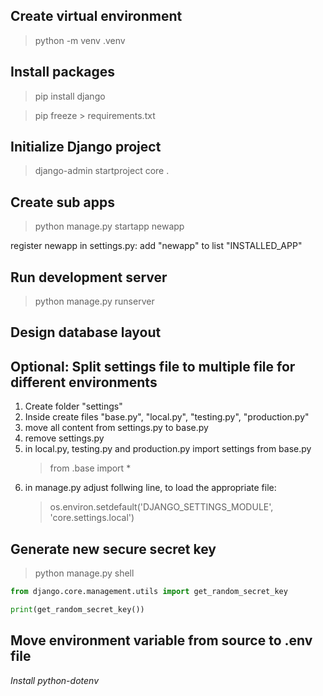 ## Create virtual environment

>python -m venv .venv

## Install packages

>pip install django

>pip freeze > requirements.txt

## Initialize Django project

>django-admin startproject core .

## Create sub apps

>python manage.py startapp newapp

register newapp in settings.py: add "newapp" to list "INSTALLED_APP"  

## Run development server

>python manage.py runserver

## Design database layout

## Optional: Split settings file to multiple file for different environments

1. Create folder "settings"
2. Inside create files "base.py", "local.py", "testing.py", "production.py"
3. move all content from settings.py to base.py
4. remove settings.py
5. in local.py, testing.py and production.py import settings from base.py
   >from .base import * 
6. in manage.py adjust follwing line, to load the appropriate file:
    >os.environ.setdefault('DJANGO_SETTINGS_MODULE', 'core.settings.local')


## Generate new secure secret key

>python manage.py shell

```python
from django.core.management.utils import get_random_secret_key

print(get_random_secret_key())
```

## Move environment variable from source to .env file 

*Install python-dotenv*